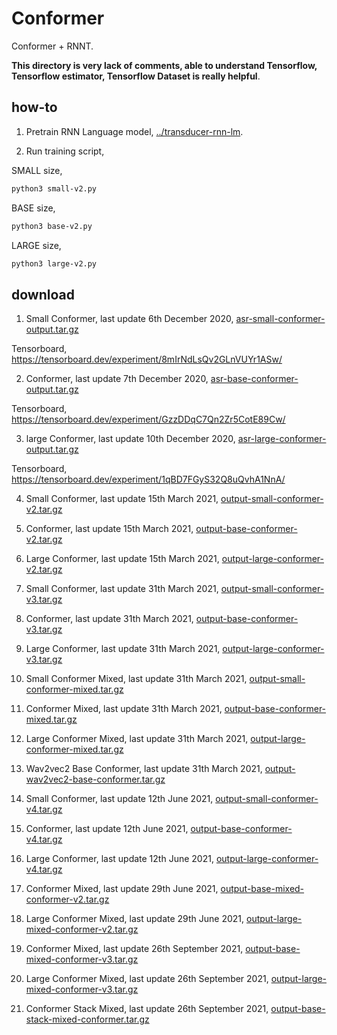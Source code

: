# Conformer

Conformer + RNNT.

**This directory is very lack of comments, able to understand Tensorflow, Tensorflow estimator, Tensorflow Dataset is really helpful**.

## how-to

1. Pretrain RNN Language model, [../transducer-rnn-lm](../transducer-rnn-lm).

2. Run training script, 

SMALL size,

```bash
python3 small-v2.py
```

BASE size,

```bash
python3 base-v2.py
```

LARGE size,

```bash
python3 large-v2.py
```

## download

1. Small Conformer, last update 6th December 2020, [asr-small-conformer-output.tar.gz](https://f000.backblazeb2.com/file/malaya-speech-model/pretrained/asr-small-conformer-output.tar.gz)

Tensorboard, https://tensorboard.dev/experiment/8mIrNdLsQv2GLnVUYr1ASw/

2. Conformer, last update 7th December 2020, [asr-base-conformer-output.tar.gz](https://f000.backblazeb2.com/file/malaya-speech-model/pretrained/asr-base-conformer-output.tar.gz)

Tensorboard, https://tensorboard.dev/experiment/GzzDDqC7Qn2Zr5CotE89Cw/

3. large Conformer, last update 10th December 2020, [asr-large-conformer-output.tar.gz](https://f000.backblazeb2.com/file/malaya-speech-model/pretrained/asr-large-conformer-output.tar.gz)

Tensorboard, https://tensorboard.dev/experiment/1qBD7FGyS32Q8uQvhA1NnA/

4. Small Conformer, last update 15th March 2021, [output-small-conformer-v2.tar.gz](https://f000.backblazeb2.com/file/malaya-speech-model/pretrained/output-small-conformer-v2.tar.gz)

5. Conformer, last update 15th March 2021, [output-base-conformer-v2.tar.gz](https://f000.backblazeb2.com/file/malaya-speech-model/pretrained/output-base-conformer-v2.tar.gz)

6. Large Conformer, last update 15th March 2021, [output-large-conformer-v2.tar.gz](https://f000.backblazeb2.com/file/malaya-speech-model/pretrained/output-large-conformer-v2.tar.gz)

7. Small Conformer, last update 31th March 2021, [output-small-conformer-v3.tar.gz](https://f000.backblazeb2.com/file/malaya-speech-model/pretrained/output-small-conformer-v3.tar.gz)

8. Conformer, last update 31th March 2021, [output-base-conformer-v3.tar.gz](https://f000.backblazeb2.com/file/malaya-speech-model/pretrained/output-base-conformer-v3.tar.gz)

9. Large Conformer, last update 31th March 2021, [output-large-conformer-v3.tar.gz](https://f000.backblazeb2.com/file/malaya-speech-model/pretrained/output-large-conformer-v3.tar.gz)

7. Small Conformer Mixed, last update 31th March 2021, [output-small-conformer-mixed.tar.gz](https://f000.backblazeb2.com/file/malaya-speech-model/pretrained/output-small-conformer-mixed.tar.gz)

8. Conformer Mixed, last update 31th March 2021, [output-base-conformer-mixed.tar.gz](https://f000.backblazeb2.com/file/malaya-speech-model/pretrained/output-base-conformer-mixed.tar.gz)

9. Large Conformer Mixed, last update 31th March 2021, [output-large-conformer-mixed.tar.gz](https://f000.backblazeb2.com/file/malaya-speech-model/pretrained/output-large-conformer-mixed.tar.gz)

10. Wav2vec2 Base Conformer, last update 31th March 2021, [output-wav2vec2-base-conformer.tar.gz](https://f000.backblazeb2.com/file/malaya-speech-model/pretrained/output-wav2vec2-base-conformer.tar.gz)

11. Small Conformer, last update 12th June 2021, [output-small-conformer-v4.tar.gz](https://f000.backblazeb2.com/file/malaya-speech-model/pretrained/output-small-conformer-v4.tar.gz)

12. Conformer, last update 12th June 2021, [output-base-conformer-v4.tar.gz](https://f000.backblazeb2.com/file/malaya-speech-model/pretrained/output-base-conformer-v4.tar.gz)

13. Large Conformer, last update 12th June 2021, [output-large-conformer-v4.tar.gz](https://f000.backblazeb2.com/file/malaya-speech-model/pretrained/output-large-conformer-v4.tar.gz)

14. Conformer Mixed, last update 29th June 2021, [output-base-mixed-conformer-v2.tar.gz](https://f000.backblazeb2.com/file/malaya-speech-model/pretrained/output-base-mixed-conformer-v2.tar.gz)

15. Large Conformer Mixed, last update 29th June 2021, [output-large-mixed-conformer-v2.tar.gz](https://f000.backblazeb2.com/file/malaya-speech-model/pretrained/output-large-mixed-conformer-v2.tar.gz)

16. Conformer Mixed, last update 26th September 2021, [output-base-mixed-conformer-v3.tar.gz](https://f000.backblazeb2.com/file/malaya-speech-model/pretrained/output-base-mixed-conformer-v3.tar.gz)

17. Large Conformer Mixed, last update 26th September 2021, [output-large-mixed-conformer-v3.tar.gz](https://f000.backblazeb2.com/file/malaya-speech-model/pretrained/output-large-mixed-conformer-v3.tar.gz)

18. Conformer Stack Mixed, last update 26th September 2021, [output-base-stack-mixed-conformer.tar.gz](https://f000.backblazeb2.com/file/malaya-speech-model/pretrained/output-base-stack-mixed-conformer.tar.gz)